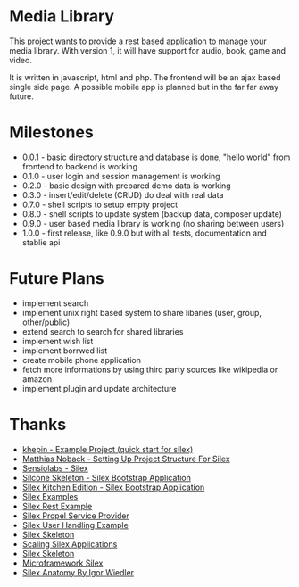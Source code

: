 # Media Library

This project wants to provide a rest based application to manage your media library. With version 1, it will have support for audio, book, game and video.

It is written in javascript, html and php. The frontend will be an ajax based single side page. A possible mobile app is planned but in the far far away future.

# Milestones

* 0.0.1 -   basic directory structure and database is done, "hello world" from frontend to backend is working
* 0.1.0 -   user login and session management is working
* 0.2.0 -   basic design with prepared demo data is working
* 0.3.0 -   insert/edit/delete (CRUD) do deal with real data
* 0.7.0 -   shell scripts to setup empty project
* 0.8.0 -   shell scripts to update system (backup data, composer update)
* 0.9.0 -   user based media library is working (no sharing between users)
* 1.0.0 -   first release, like 0.9.0 but with all tests, documentation and stablie api

# Future Plans

* implement search
* implement unix right based system to share libaries (user, group, other/public)
* extend search to search for shared libraries
* implement wish list
* implement borrwed list
* create mobile phone application
* fetch more informations by using third party sources like wikipedia or amazon
* implement plugin and update architecture

# Thanks

* [khepin - Example Project (quick start for silex)](https://github.com/khepin/tsusbos/)
* [Matthias Noback - Setting Up Project Structure For Silex](http://php-and-symfony.matthiasnoback.nl/2012/01/silex-getting-your-project-structure-right/)
* [Sensiolabs - Silex](http://silex.sensiolabs.org/)
* [Silcone Skeleton - Silex Bootstrap Application](https://github.com/elfet/silicone-skeleton)
* [Silex Kitchen Edition - Silex Bootstrap Application](https://github.com/lyrixx/Silex-Kitchen-Edition/tree/master/src)
* [Silex Examples](https://github.com/igorw/silex-examples)
* [Silex Rest Example](https://github.com/vesparny/silex-simple-rest)
* [Silex Propel Service Provider](https://github.com/propelorm/PropelServiceProvider)
* [Silex User Handling Example](https://github.com/jmpantoja/silexhttps://github.com/silexphp/Silex-Skeleton-user)
* [Silex Skeleton](https://github.com/mablo/Silex-skeletion)
* [Scaling Silex Applications](http://gonzalo123.com/2013/02/11/scaling-silex-applications/)
* [Silex Skeleton](https://github.com/silexphp/Silex-Skeleton)
* [Microframework Silex](http://www.scandio.de/2012/01/microframework-silex/)
* [Silex Anatomy By Igor Wiedler](http://formations.only-cash.net/web/video/9VUoIruQNMg/Silex-Anatomy-by-Igor-Wiedler-at-the-PHP-Benelux-Conference-2013.html)
